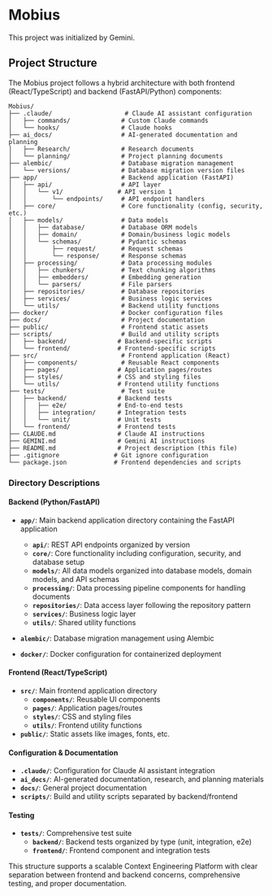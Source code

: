 # Mobius

This project was initialized by Gemini.

## Project Structure

The Mobius project follows a hybrid architecture with both frontend (React/TypeScript) and backend (FastAPI/Python) components:

```
Mobius/
├── .claude/                    # Claude AI assistant configuration
│   ├── commands/              # Custom Claude commands
│   └── hooks/                 # Claude hooks
├── ai_docs/                   # AI-generated documentation and planning
│   ├── Research/              # Research documents
│   └── planning/              # Project planning documents
├── alembic/                   # Database migration management
│   └── versions/              # Database migration version files
├── app/                       # Backend application (FastAPI)
│   ├── api/                   # API layer
│   │   └── v1/               # API version 1
│   │       └── endpoints/     # API endpoint handlers
│   ├── core/                  # Core functionality (config, security, etc.)
│   ├── models/                # Data models
│   │   ├── database/          # Database ORM models
│   │   ├── domain/            # Domain/business logic models
│   │   └── schemas/           # Pydantic schemas
│   │       ├── request/       # Request schemas
│   │       └── response/      # Response schemas
│   ├── processing/            # Data processing modules
│   │   ├── chunkers/          # Text chunking algorithms
│   │   ├── embedders/         # Embedding generation
│   │   └── parsers/           # File parsers
│   ├── repositories/          # Database repositories
│   ├── services/              # Business logic services
│   └── utils/                 # Backend utility functions
├── docker/                    # Docker configuration files
├── docs/                      # Project documentation
├── public/                    # Frontend static assets
├── scripts/                   # Build and utility scripts
│   ├── backend/              # Backend-specific scripts
│   └── frontend/             # Frontend-specific scripts
├── src/                       # Frontend application (React)
│   ├── components/            # Reusable React components
│   ├── pages/                # Application pages/routes
│   ├── styles/               # CSS and styling files
│   └── utils/                # Frontend utility functions
├── tests/                     # Test suite
│   ├── backend/              # Backend tests
│   │   ├── e2e/              # End-to-end tests
│   │   ├── integration/      # Integration tests
│   │   └── unit/             # Unit tests
│   └── frontend/             # Frontend tests
├── CLAUDE.md                 # Claude AI instructions
├── GEMINI.md                 # Gemini AI instructions
├── README.md                 # Project description (this file)
├── .gitignore               # Git ignore configuration
└── package.json             # Frontend dependencies and scripts
```

### Directory Descriptions

#### Backend (Python/FastAPI)
- **`app/`**: Main backend application directory containing the FastAPI application
  - **`api/`**: REST API endpoints organized by version
  - **`core/`**: Core functionality including configuration, security, and database setup
  - **`models/`**: All data models organized into database models, domain models, and API schemas
  - **`processing/`**: Data processing pipeline components for handling documents
  - **`repositories/`**: Data access layer following the repository pattern
  - **`services/`**: Business logic layer
  - **`utils/`**: Shared utility functions

- **`alembic/`**: Database migration management using Alembic
- **`docker/`**: Docker configuration for containerized deployment

#### Frontend (React/TypeScript)
- **`src/`**: Main frontend application directory
  - **`components/`**: Reusable UI components
  - **`pages/`**: Application pages/routes
  - **`styles/`**: CSS and styling files
  - **`utils/`**: Frontend utility functions
- **`public/`**: Static assets like images, fonts, etc.

#### Configuration & Documentation
- **`.claude/`**: Configuration for Claude AI assistant integration
- **`ai_docs/`**: AI-generated documentation, research, and planning materials
- **`docs/`**: General project documentation
- **`scripts/`**: Build and utility scripts separated by backend/frontend

#### Testing
- **`tests/`**: Comprehensive test suite
  - **`backend/`**: Backend tests organized by type (unit, integration, e2e)
  - **`frontend/`**: Frontend component and integration tests

This structure supports a scalable Context Engineering Platform with clear separation between frontend and backend concerns, comprehensive testing, and proper documentation.
